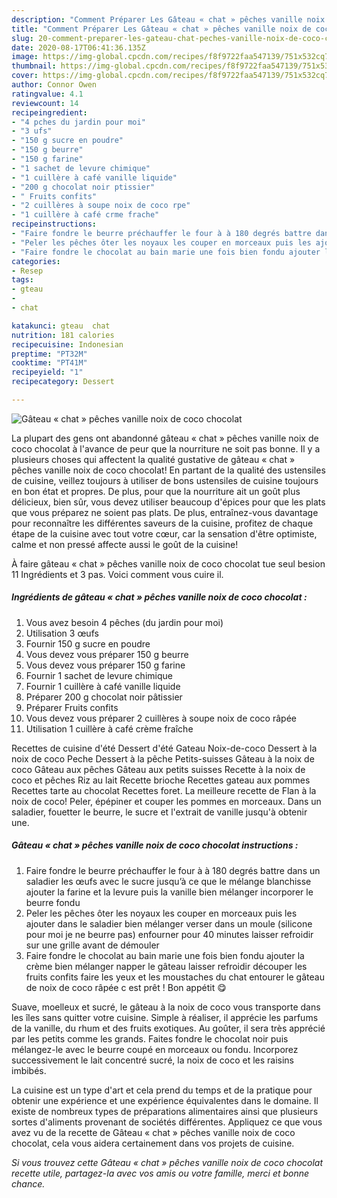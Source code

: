 ```yaml
---
description: "Comment Préparer Les Gâteau « chat » pêches vanille noix de coco chocolat"
title: "Comment Préparer Les Gâteau « chat » pêches vanille noix de coco chocolat"
slug: 20-comment-preparer-les-gateau-chat-peches-vanille-noix-de-coco-chocolat
date: 2020-08-17T06:41:36.135Z
image: https://img-global.cpcdn.com/recipes/f8f9722faa547139/751x532cq70/gateau-chat-peches-vanille-noix-de-coco-chocolat-photo-principale-de-la-recette.jpg
thumbnail: https://img-global.cpcdn.com/recipes/f8f9722faa547139/751x532cq70/gateau-chat-peches-vanille-noix-de-coco-chocolat-photo-principale-de-la-recette.jpg
cover: https://img-global.cpcdn.com/recipes/f8f9722faa547139/751x532cq70/gateau-chat-peches-vanille-noix-de-coco-chocolat-photo-principale-de-la-recette.jpg
author: Connor Owen
ratingvalue: 4.1
reviewcount: 14
recipeingredient:
- "4 pches du jardin pour moi"
- "3 ufs"
- "150 g sucre en poudre"
- "150 g beurre"
- "150 g farine"
- "1 sachet de levure chimique"
- "1 cuillère à café vanille liquide"
- "200 g chocolat noir ptissier"
- " Fruits confits"
- "2 cuillères à soupe noix de coco rpe"
- "1 cuillère à café crme frache"
recipeinstructions:
- "Faire fondre le beurre préchauffer le four à à 180 degrés battre dans un saladier les œufs avec le sucre jusqu’à ce que le mélange blanchisse ajouter la farine et la levure puis la vanille bien mélanger incorporer le beurre fondu"
- "Peler les pêches ôter les noyaux les couper en morceaux puis les ajouter dans le saladier bien mélanger verser dans un moule (silicone pour moi je ne beurre pas) enfourner pour 40 minutes laisser refroidir sur une grille avant de démouler"
- "Faire fondre le chocolat au bain marie une fois bien fondu ajouter la crème bien mélanger napper le gâteau laisser refroidir découper les fruits confits faire les yeux et les moustaches du chat entourer le gâteau de noix de coco râpée c est prêt ! Bon appétit 😋"
categories:
- Resep
tags:
- gteau
- 
- chat

katakunci: gteau  chat 
nutrition: 181 calories
recipecuisine: Indonesian
preptime: "PT32M"
cooktime: "PT41M"
recipeyield: "1"
recipecategory: Dessert

---
```



![Gâteau « chat » pêches vanille noix de coco chocolat](https://img-global.cpcdn.com/recipes/f8f9722faa547139/751x532cq70/gateau-chat-peches-vanille-noix-de-coco-chocolat-photo-principale-de-la-recette.jpg)

La plupart des gens ont abandonné gâteau « chat » pêches vanille noix de coco chocolat à l'avance de peur que la nourriture ne soit pas bonne. Il y a plusieurs choses qui affectent la qualité gustative de gâteau « chat » pêches vanille noix de coco chocolat! En partant de la qualité des ustensiles de cuisine, veillez toujours à utiliser de bons ustensiles de cuisine toujours en bon état et propres. De plus, pour que la nourriture ait un goût plus délicieux, bien sûr, vous devez utiliser beaucoup d'épices pour que les plats que vous préparez ne soient pas plats. De plus, entraînez-vous davantage pour reconnaître les différentes saveurs de la cuisine, profitez de chaque étape de la cuisine avec tout votre cœur, car la sensation d'être optimiste, calme et non pressé affecte aussi le goût de la cuisine!

<!--inarticleads1-->

À faire gâteau « chat » pêches vanille noix de coco chocolat tue seul besion 11 Ingrédients et 3 pas. Voici comment vous cuire il.

##### Ingrédients de gâteau « chat » pêches vanille noix de coco chocolat :

1. Vous avez besoin 4 pêches (du jardin pour moi)
1. Utilisation 3 œufs
1. Fournir 150 g sucre en poudre
1. Vous devez vous préparer 150 g beurre
1. Vous devez vous préparer 150 g farine
1. Fournir 1 sachet de levure chimique
1. Fournir 1 cuillère à café vanille liquide
1. Préparer 200 g chocolat noir pâtissier
1. Préparer  Fruits confits
1. Vous devez vous préparer 2 cuillères à soupe noix de coco râpée
1. Utilisation 1 cuillère à café crème fraîche


Recettes de cuisine d&#39;été Dessert d&#39;été Gateau Noix-de-coco Dessert à la noix de coco Peche Dessert à la pêche Petits-suisses Gâteau à la noix de coco Gâteau aux pêches Gâteau aux petits suisses Recette à la noix de coco et pêches Riz au lait Recette brioche Recettes gateau aux pommes Recettes tarte au chocolat Recettes foret. La meilleure recette de Flan à la noix de coco! Peler, épépiner et couper les pommes en morceaux. Dans un saladier, fouetter le beurre, le sucre et l&#39;extrait de vanille jusqu&#39;à obtenir une. 

<!--inarticleads2-->

##### Gâteau « chat » pêches vanille noix de coco chocolat instructions :

1. Faire fondre le beurre préchauffer le four à à 180 degrés battre dans un saladier les œufs avec le sucre jusqu’à ce que le mélange blanchisse ajouter la farine et la levure puis la vanille bien mélanger incorporer le beurre fondu
1. Peler les pêches ôter les noyaux les couper en morceaux puis les ajouter dans le saladier bien mélanger verser dans un moule (silicone pour moi je ne beurre pas) enfourner pour 40 minutes laisser refroidir sur une grille avant de démouler
1. Faire fondre le chocolat au bain marie une fois bien fondu ajouter la crème bien mélanger napper le gâteau laisser refroidir découper les fruits confits faire les yeux et les moustaches du chat entourer le gâteau de noix de coco râpée c est prêt ! Bon appétit 😋


Suave, moelleux et sucré, le gâteau à la noix de coco vous transporte dans les îles sans quitter votre cuisine. Simple à réaliser, il apprécie les parfums de la vanille, du rhum et des fruits exotiques. Au goûter, il sera très apprécié par les petits comme les grands. Faites fondre le chocolat noir puis mélangez-le avec le beurre coupé en morceaux ou fondu. Incorporez successivement le lait concentré sucré, la noix de coco et les raisins imbibés. 

<!--inarticleads1-->

<p>
La cuisine est un type d'art et cela prend du temps et de la pratique pour obtenir une expérience et une expérience équivalentes dans le domaine. Il existe de nombreux types de préparations alimentaires ainsi que plusieurs sortes d'aliments provenant de sociétés différentes. Appliquez ce que vous avez vu de la recette de Gâteau « chat » pêches vanille noix de coco chocolat, cela vous aidera certainement dans vos projets de cuisine.
</p>

<p>
<i>Si vous trouvez cette Gâteau « chat » pêches vanille noix de coco chocolat recette utile, partagez-la avec vos amis ou votre famille, merci et bonne chance.</i>
</p>
